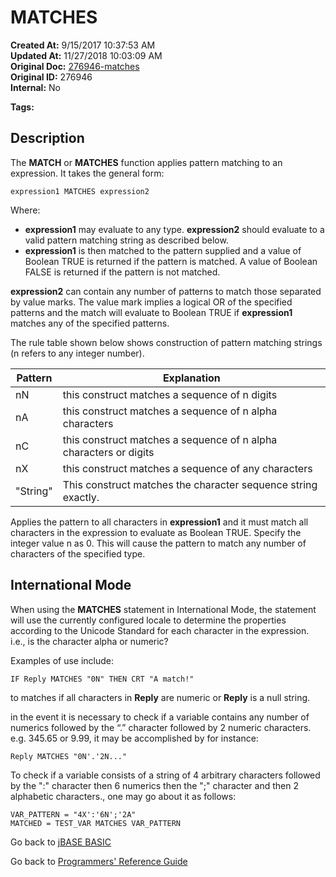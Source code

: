 # MATCHES

**Created At:** 9/15/2017 10:37:53 AM  
**Updated At:** 11/27/2018 10:03:09 AM  
**Original Doc:** [276946-matches](https://docs.jbase.com/36868-jbase-basic/276946-matches)  
**Original ID:** 276946  
**Internal:** No  

**Tags:**
<badge text='string handling' vertical='middle' />

## Description

The **MATCH** or **MATCHES** function applies pattern matching to an expression. It takes the general form:

```
expression1 MATCHES expression2
```

Where:

- **expression1** may evaluate to any type. **expression2** should evaluate to a valid pattern matching string as described below.
- **expression1** is then matched to the pattern supplied and a value of Boolean TRUE is returned if the pattern is matched. A value of Boolean FALSE is returned if the pattern is not matched.

**expression2** can contain any number of patterns to match those separated by value marks. The value mark implies a logical OR of the specified patterns and the match will evaluate to Boolean TRUE if **expression1** matches any of the specified patterns.

The rule table shown below shows construction of pattern matching strings (n refers to any integer number).

| Pattern | Explanation |
| --- | --- |
| nN | this construct matches a sequence of n digits |
| nA | this construct matches a sequence of n alpha characters |
| nC | this construct matches a sequence of n alpha characters or digits |
| nX | this construct matches a sequence of any characters |
| "String" | This construct matches the character sequence string exactly. |

Applies the pattern to all characters in **expression1** and it must match all characters in the expression to evaluate as Boolean TRUE. Specify the integer value n as 0. This will cause the pattern to match any number of characters of the specified type.

## International Mode

When using the **MATCHES** statement in International Mode, the statement will use the currently configured locale to determine the properties according to the Unicode Standard for each character in the expression. i.e., is the character alpha or numeric?

Examples of use include:

```
IF Reply MATCHES "0N" THEN CRT "A match!"
```

to matches if all characters in **Reply** are numeric or **Reply** is a null string.

in the event it is necessary to check if a variable contains any number of numerics followed by the “.” character followed by 2 numeric characters. e.g. 345.65 or 9.99, it may be accomplished by for instance:

```
Reply MATCHES "0N'.'2N..."
```

To check if a variable consists of a string of 4 arbitrary characters followed by the ":" character then 6 numerics then the ";" character and then 2 alphabetic characters., one may go about it as follows:

```
VAR_PATTERN = "4X':'6N';'2A"
MATCHED = TEST_VAR MATCHES VAR_PATTERN
```

Go back to [jBASE BASIC](./../README.md)

Go back to [Programmers' Reference Guide](./../../reference-guides/jbc/README.md)

